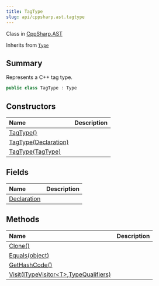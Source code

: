 ```yaml
---
title: TagType
slug: api/cppsharp.ast.tagtype
---
```

Class in [CppSharp.AST](/api/cppsharp/ast)

Inherits from [`Type`](/api/cppsharp/ast/type)

## Summary


Represents a C++ tag type.


```csharp
public class TagType : Type
```

## Constructors

|Name|Description|
|:---|:---|
|[TagType\(\)](/api/cppsharp/ast/tagtype//ctor-1)||
|[TagType\(Declaration\)](/api/cppsharp/ast/tagtype//ctor-2)||
|[TagType\(TagType\)](/api/cppsharp/ast/tagtype//ctor-3)||

## Fields

|Name|Description|
|:---|:---|
|[Declaration](/api/cppsharp/ast/tagtype/declaration)||

## Methods

|Name|Description|
|:---|:---|
|[Clone\(\)](/api/cppsharp/ast/tagtype/clone)||
|[Equals\(object\)](/api/cppsharp/ast/tagtype/equals)||
|[GetHashCode\(\)](/api/cppsharp/ast/tagtype/gethashcode)||
|[Visit\(ITypeVisitor\<T\>,TypeQualifiers\)](/api/cppsharp/ast/tagtype/visit)||

